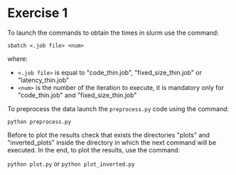 # Exercise 1

To launch the commands to obtain the times in slurm use the command:

```sbatch <.job file> <num>```

where:
  - `<.job file>` is equal to "code_thin.job", "fixed_size_thin.job" or "latency_thin.job"
  - `<num>` is the number of the iteration to execute, it is mandatory only for "code_thin.job" and "fixed_size_thin.job"

To preprocess the data launch the `preprocess.py` code using the command:

```python preprocess.py```

Before to plot the results check that exists the directories "plots" and "inverted_plots" inside the directory in which the next command will be executed.
In the end, to plot the results, use the command:

```python plot.py```
or
```python plot_inverted.py```
